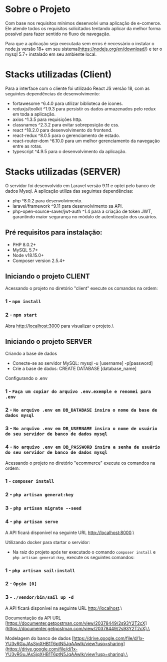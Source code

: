 # Sobre o Projeto

Com base nos requisitos mínimos desenvolvi uma aplicação de e-comerce.\
Ele atende todos os requisitos solicitados tentando aplicar da melhor forma possível para fazer sentido no fluxo de navegação.

Para que a aplicação seja executada sem erros é necessário o instalar o node.js versão 18+ em seu sistema(https://nodejs.org/en/download/) e ter o mysql 5.7+ instalado em seu ambiente local.

# Stacks utilizadas (Client)
Para a interface com o cliente foi utilizado React JS versão 18, com as seguintes dependências de desenvolvimento:
- fortawesome ^6.4.0 para utilizar biblioteca de ícones. 
- reduxjs/toolkit ^1.9.3 para persistir os dados armazenados pelo redux em toda a aplicação.
- axios ^1.3.5 para requisições http.
- classnames ^2.3.2 para evitar sobreposição de css.
- react ^18.2.0 para desenvolvimento do frontend.
- react-redux ^8.0.5 para o gerenciamento de estado.
- react-router-dom ^6.10.0 para um melhor gerenciamento da navegação entre as rotas.
- typescript ^4.9.5 para o desenvolvimento da aplicação.



# Stacks utilizadas (SERVER)
O servidor foi desenvolvido em Laravel versão 9.11 e optei pelo banco de dados Mysql.
A aplicação utiliza das seguintes dependências: 
- php ^8.0.2 para desenvolvimento. 
- laravel/framework ^9.11 para desenvolvimento sa API. 
- php-open-source-saver/jwt-auth ^1.4 para a criação de token JWT, garantindo maior segurança no módulo de autenticação dos usuários.

## Pré requisitos para instalação:
- PHP 8.0.2+
- MySQL 5.7+ 
- Node v18.15.0+
- Composer version 2.5.4+ 

## Iniciando o projeto CLIENT

Acessando o projeto no diretório "client" execute os comandos na ordem:

### 1 - `npm install`
### 2 - `npm start`

Abra [http://localhost:3000](http://localhost:3000) para visualizar o projeto.\

## Iniciando o projeto SERVER

Criando a base de dados
- Conecte-se ao servidor MySQL: mysql -u [username] -p[password]
- Crie a base de dados: CREATE DATABASE [database_name]

Configurando o .env

### 1 - `Faça um copiar do arquivo .env.exemple e renomei para .env`
### 2 - `No arquivo .env em DB_DATABASE insira o nome da base de dados mysql `
### 3 - `No arquivo .env em DB_USERNAME insira o nome de usuário do seu servidor de banco de dados mysql `
### 4 - `No arquivo .env em DB_PASSWORD insira a senha de usuário do seu servidor de banco de dados mysql `


Acessando o projeto no diretório "ecommerce" execute os comandos na ordem:
### 1 - `composer install`
### 2 - `php artisan generat:key`
### 3 - `php artisan migrate --seed`
### 4 - `php artisan serve`
A API ficará disponível na seguinte URL [http://localhost:8000](http://localhost:8000).\

Utilizando docker para startar o servidor:
- Na raiz do projeto após ter executado o comando `composer install` e `php artisan generat:key`, execute os seguintes comandos:
### 1 - `php artisan sail:install`
### 2 - `Opção [0]`
### 3 - `./vendor/bin/sail up -d`
A API ficará disponível na seguinte URL [http://localhost](http://localhost).\




Documentação da API URL [https://documenter.getpostman.com/view/20378449/2s93Y2T2cX](https://documenter.getpostman.com/view/20378449/2s93Y2T2cX).\

Modelagem do banco de dados [https://drive.google.com/file/d/1x-YU3vRGuJAsSjqXHB1T6ptN5JqAAwIk/view?usp=sharing](https://drive.google.com/file/d/1x-YU3vRGuJAsSjqXHB1T6ptN5JqAAwIk/view?usp=sharing).\

